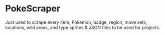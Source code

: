 # PokeScraper
Just used to scrape every item, Pokémon, badge, region, move sets, locations, wild areas, and type sprites &amp; JSON files to be used for projects.
